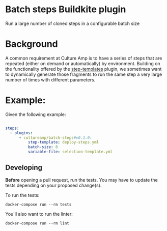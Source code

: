 # Batch steps Buildkite plugin

Run a large number of cloned steps in a configurable batch size

# Background

A common requirement at Culture Amp is to have a series of steps that are repeated (either on demand or automatically) by environment. Building on the functionality offered by the [step-templates](https://github.com/cultureamp/step-templates-buildkite-plugin) plugin, we sometimes want to dynamically generate those fragments to run the same step a very large number of times with different parameters.

# Example:

Given the following example:

```yaml

steps:
  - plugins:
      - cultureamp/batch-steps#v0.1.0:
          step-template: deploy-steps.yml
          batch-size: 8
          variable-file: selection-template.yml

```

## Developing

**Before** opening a pull request, run the tests. You may have to update the tests depending on your proposed change(s).

To run the tests:

```shell
docker-compose run --rm tests
```

You'll also want to run the linter:

```shell
docker-compose run --rm lint
```
